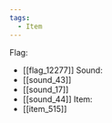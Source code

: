 ```yaml
---
tags:
  - Item
---
```

Flag:
- [[flag_12277]]
Sound:
- [[sound_43]]
- [[sound_17]]
- [[sound_44]]
Item:
- [[item_515]]
